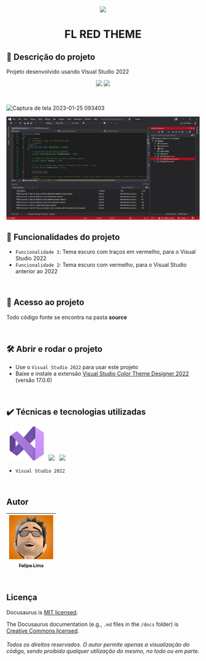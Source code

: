 <h1 align="center"> <img src="https://user-images.githubusercontent.com/20684484/218092851-6e70de4d-8743-43e5-a27e-b3d84abed562.png" width="240px" align="center" ><BR><BR>FL RED THEME</h1>


## 📃 Descrição do projeto

<p align="justify">
 Projeto desenvolvido usando Visual Studio 2022
</p>
<p align="center">
<img src="https://img.shields.io/badge/STATUS-EM%20DESENVOLVIMENTO-red">
<img src="https://img.shields.io/badge/PROJECT%20VERSION-1.23.2.11-red">
</p>

<BR>
 
![Captura de tela 2023-01-25 093403](https://user-images.githubusercontent.com/20684484/214564679-7e292c2e-e247-45d5-96be-7116e670096e.png)

<img src="https://github.com/Felip3FL/FL_VS_THEME_DarkRed/blob/master/Material/VS%20Red%20v20190706.jpg" alt="VS Theme Red">

<BR>

## 🔨 Funcionalidades do projeto

- `Funcionalidade 1`: Tema escuro com traços em vermelho, para o Visual Studio 2022
- `Funcionalidade 2`: Tema escuro com vermelho, para o Visual Studio anterior ao 2022

<BR>
  
## 📁 Acesso ao projeto

Todo código fonte se encontra na pasta **source**

<BR>
  
## 🛠️ Abrir e rodar o projeto

- Use o ``Visual Studio 2022`` para usar este projeto<BR>
- Baixe e instale a extensão [Visual Studio Color Theme Designer 2022](https://marketplace.visualstudio.com/items?itemName=idex.colorthemedesigner2022) (versão 17.0.6)



<BR>  
  
## ✔️ Técnicas e tecnologias utilizadas
<p align="justify">
&nbsp;&nbsp;<img width="90" src="https://raw.githubusercontent.com/felip3fl/felip3fl/1a6a66b6a143aab342cf2df18f56d8c1c7e6c8fb/Material/Icon/visual-studio.svg">
&nbsp;&nbsp;<img width="90" src="https://cdn.jsdelivr.net/gh/devicons/devicon/icons/git/git-original.svg">
&nbsp;&nbsp;<img width="90" src="https://cdn.jsdelivr.net/gh/devicons/devicon/icons/csharp/csharp-original.svg">
</p>
 
- ``Visual Studio 2022``
 
<BR>  
  
## Autor

| [<img src="https://github.com/felip3fl/felip3fl/blob/main/Material/Nick/nick1.jpg?raw=true" width=115><br><sub>Felipe Lima</sub>](https://github.com/felip3fl) | 
| :---: 
  
<BR>
    
## Licença

Docusaurus is [MIT licensed](./LICENSE).

The Docusaurus documentation (e.g., `.md` files in the `/docs` folder) is [Creative Commons licensed](./LICENSE-docs).
<i><h6>Todos os direitos reservados. O autor permite apenas a visualização do código, sendo proibida qualquer utilização do mesmo, no todo ou em parte.</h6></i>

